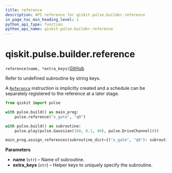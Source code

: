```yaml
---
title: reference
description: API reference for qiskit.pulse.builder.reference
in_page_toc_min_heading_level: 1
python_api_type: function
python_api_name: qiskit.pulse.builder.reference
---
```


# qiskit.pulse.builder.reference

<span id="qiskit.pulse.builder.reference" />

`reference(name, *extra_keys)`[GitHub](https://github.com/qiskit/qiskit/tree/stable/0.40/qiskit/pulse/builder.py "view source code")

Refer to undefined subroutine by string keys.

A [`Reference`](qiskit.pulse.instructions.Reference "qiskit.pulse.instructions.Reference") instruction is implicitly created and a schedule can be separately registered to the reference at a later stage.

```python
from qiskit import pulse

with pulse.build() as main_prog:
    pulse.reference("x_gate", "q0")

with pulse.build() as subroutine:
    pulse.play(pulse.Gaussian(160, 0.1, 40), pulse.DriveChannel(0))

main_prog.assign_references(subroutine_dict={("x_gate", "q0"): subroutine})
```

**Parameters**

*   **name** (`str`) – Name of subroutine.
*   **extra\_keys** (`str`) – Helper keys to uniquely specify the subroutine.

